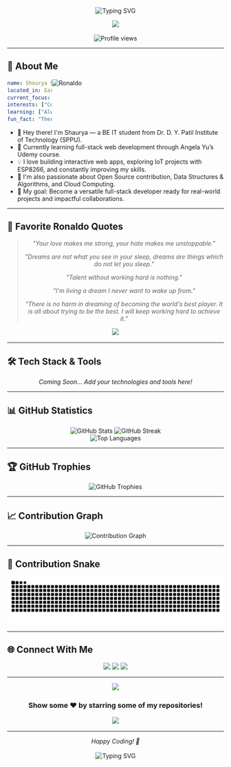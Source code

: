 <div align="center">
  <img src="https://readme-typing-svg.herokuapp.com?font=Fira+Code&size=32&duration=2800&pause=2000&color=A855F7&center=true&vCenter=true&width=940&lines=Hey+there!+I'm+Shourya+Shinde+%F0%9F%91%8B;Welcome+to+my+GitHub+Profile!+%F0%9F%9A%80" alt="Typing SVG" />
</div>

<p align="center">
  <img src="https://media.giphy.com/media/l3q2zbskZp2j8wniE/giphy.gif" width="700">
</p>

<p align="center">
  <img src="https://komarev.com/ghpvc/?username=ShouryaShinde&label=Profile%20Views&color=blueviolet&style=for-the-badge" alt="Profile views" />
</p>

---

## 🚀 About Me

<img align="right" alt="Ronaldo" width="400" src="https://media.giphy.com/media/3o7rc0qU6m5hneMsuc/giphy.gif">

```yaml
name: Shourya Shinde
located_in: Earth
current_focus: Building amazing projects
interests: ["Coding", "Open Source", "Innovation"]
learning: ["Always evolving", "Always improving"]
fun_fact: "There are 10 types of people: those who understand binary and those who don't"
```

- 👋 Hey there! I'm Shaurya — a BE IT student from Dr. D. Y. Patil Institute of Technology (SPPU).  
- 🚀 Currently learning full-stack web development through Angela Yu’s Udemy course.  
- 💡 I love building interactive web apps, exploring IoT projects with ESP8266, and constantly improving my skills.  
- 🌱 I'm also passionate about Open Source contribution, Data Structures & Algorithms, and Cloud Computing.  
- 🎯 My goal: Become a versatile full-stack developer ready for real-world projects and impactful collaborations.

---

## 💭 Favorite Ronaldo Quotes

<div align="center">
  
> *"Your love makes me strong, your hate makes me unstoppable."*
> 
> *"Dreams are not what you see in your sleep, dreams are things which do not let you sleep."*
> 
> *"Talent without working hard is nothing."*
> 
> *"I'm living a dream I never want to wake up from."*
> 
> *"There is no harm in dreaming of becoming the world's best player. It is all about trying to be the best. I will keep working hard to achieve it."*

<img src="https://media.giphy.com/media/l0HU5bbgdW6qzJsmQ/giphy.gif" width="500">

</div>

---

## 🛠️ Tech Stack & Tools

<!-- Add your skills here -->
<p align="center">
  <em>Coming Soon... Add your technologies and tools here!</em>
</p>

<p align="center">
  <!-- Example format (uncomment and customize):
  <img src="https://skillicons.dev/icons?i=js,ts,react,nodejs,python,java,cpp,html,css,tailwind,git,github,vscode,figma,docker,aws" alt="Tech Stack" />
  -->
</p>

---

## 📊 GitHub Statistics

<div align="center">
  <img width="49%" src="https://github-readme-stats.vercel.app/api?username=ShouryaShinde&show_icons=true&theme=radical&hide_border=true&count_private=true" alt="GitHub Stats" />
  <img width="49%" src="https://github-readme-streak-stats.herokuapp.com/?user=ShouryaShinde&theme=radical&hide_border=true" alt="GitHub Streak" />
</div>

<div align="center">
  <img width="60%" src="https://github-readme-stats.vercel.app/api/top-langs/?username=ShouryaShinde&layout=compact&theme=radical&hide_border=true&langs_count=8" alt="Top Languages" />
</div>

---

## 🏆 GitHub Trophies

<div align="center">
  <img src="https://github-profile-trophy.vercel.app/?username=ShouryaShinde&theme=radical&no-frame=true&no-bg=true&margin-w=4&column=7" alt="GitHub Trophies" />
</div>

---

## 📈 Contribution Graph

<div align="center">
  <img src="https://github-readme-activity-graph.vercel.app/graph?username=ShouryaShinde&theme=react-dark&hide_border=true&area=true" alt="Contribution Graph" />
</div>

---

## 🐍 Contribution Snake

<div align="center">
  <picture>
  <source media="(prefers-color-scheme: dark)" srcset="https://raw.githubusercontent.com/ShouryaShinde/ShouryaShinde/output/snake-dark.svg">
  <source media="(prefers-color-scheme: light)" srcset="https://raw.githubusercontent.com/ShouryaShinde/ShouryaShinde/output/snake.svg">
  <img alt="github contribution grid snake animation" src="https://raw.githubusercontent.com/ShouryaShinde/ShouryaShinde/output/snake-dark.svg">
</picture>

</div>


</details>

---

## 🌐 Connect With Me



<p align="center">
  <a href="https://www.linkedin.com/in/shourya-shinde/"><img src="https://img.shields.io/badge/LinkedIn-0077B5?style=for-the-badge&logo=linkedin&logoColor=white"/></a>
  <a href="https://instagram.com/shourya_shinde_96k/"><img src="https://img.shields.io/badge/Instagram-E4405F?style=for-the-badge&logo=instagram&logoColor=white"/></a>
  <a href="shindeshauryaanil@gmail.com"><img src="https://img.shields.io/badge/Email-D14836?style=for-the-badge&logo=gmail&logoColor=white"/></a>
</p>

---

<div align="center">
  <img src="https://user-images.githubusercontent.com/74038190/212284158-e840e285-664b-44d7-b79b-e264b5e54825.gif" width="400">
  
  ### Show some ❤️ by starring some of my repositories!
  
  <img src="https://user-images.githubusercontent.com/74038190/212284115-f47cd8ff-2ffb-4b04-b5bf-4d1c14c0247f.gif" width="1000">
</div>

---

<div align="center">
  <i>Happy Coding! 🚀</i>
  <br><br>
  <img src="https://readme-typing-svg.herokuapp.com?font=Fira+Code&pause=1000&color=A855F7&center=true&vCenter=true&width=435&lines=Thanks+for+visiting!+%F0%9F%98%8A;Let's+build+something+amazing!+%F0%9F%9A%80" alt="Typing SVG" />
</div>
